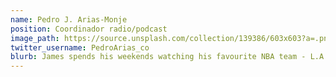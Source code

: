 ```yaml
---
name: Pedro J. Arias-Monje
position: Coordinador radio/podcast
image_path: https://source.unsplash.com/collection/139386/603x603?a=.png
twitter_username: PedroArias_co
blurb: James spends his weekends watching his favourite NBA team - L.A. Clippers.
---
```

